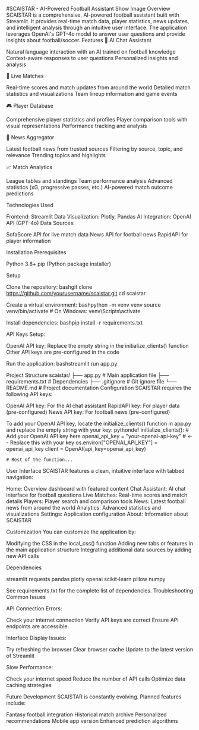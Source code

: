 #SCAISTAR - AI-Powered Football Assistant
Show Image
Overview
SCAISTAR is a comprehensive, AI-powered football assistant built with Streamlit. It provides real-time match data, player statistics, news updates, and intelligent analysis through an intuitive user interface. The application leverages OpenAI's GPT-4o model to answer user questions and provide insights about football/soccer.
Features
💬 AI Chat Assistant

Natural language interaction with an AI trained on football knowledge
Context-aware responses to user questions
Personalized insights and analysis

🔴 Live Matches

Real-time scores and match updates from around the world
Detailed match statistics and visualizations
Team lineup information and game events

🎮 Player Database

Comprehensive player statistics and profiles
Player comparison tools with visual representations
Performance tracking and analysis

📰 News Aggregator

Latest football news from trusted sources
Filtering by source, topic, and relevance
Trending topics and highlights

📈 Match Analytics

League tables and standings
Team performance analysis
Advanced statistics (xG, progressive passes, etc.)
AI-powered match outcome predictions

Technologies Used

Frontend: Streamlit
Data Visualization: Plotly, Pandas
AI Integration: OpenAI API (GPT-4o)
Data Sources:

SofaScore API for live match data
News API for football news
RapidAPI for player information



Installation
Prerequisites

Python 3.8+
pip (Python package installer)

Setup

Clone the repository:
bashgit clone https://github.com/yourusername/scaistar.git
cd scaistar

Create a virtual environment:
bashpython -m venv venv
source venv/bin/activate  # On Windows: venv\Scripts\activate

Install dependencies:
bashpip install -r requirements.txt

API Keys Setup:

OpenAI API key: Replace the empty string in the initialize_clients() function
Other API keys are pre-configured in the code


Run the application:
bashstreamlit run app.py


Project Structure
scaistar/
├── app.py             # Main application file
├── requirements.txt   # Dependencies
├── .gitignore         # Git ignore file
└── README.md          # Project documentation
Configuration
SCAISTAR requires the following API keys:

OpenAI API key: For the AI chat assistant
RapidAPI key: For player data (pre-configured)
News API key: For football news (pre-configured)

To add your OpenAI API key, locate the initialize_clients() function in app.py and replace the empty string with your key:
pythondef initialize_clients():
    # Add your OpenAI API key here
    openai_api_key = "your-openai-api-key"  # <-- Replace this with your key
    os.environ["OPENAI_API_KEY"] = openai_api_key
    client = OpenAI(api_key=openai_api_key)
    
    # Rest of the function...
User Interface
SCAISTAR features a clean, intuitive interface with tabbed navigation:

Home: Overview dashboard with featured content
Chat Assistant: AI chat interface for football questions
Live Matches: Real-time scores and match details
Players: Player search and comparison tools
News: Latest football news from around the world
Analytics: Advanced statistics and visualizations
Settings: Application configuration
About: Information about SCAISTAR

Customization
You can customize the application by:

Modifying the CSS in the local_css() function
Adding new tabs or features in the main application structure
Integrating additional data sources by adding new API calls

Dependencies

streamlit
requests
pandas
plotly
openai
scikit-learn
pillow
numpy

See requirements.txt for the complete list of dependencies.
Troubleshooting
Common Issues

API Connection Errors:

Check your internet connection
Verify API keys are correct
Ensure API endpoints are accessible


Interface Display Issues:

Try refreshing the browser
Clear browser cache
Update to the latest version of Streamlit


Slow Performance:

Check your internet speed
Reduce the number of API calls
Optimize data caching strategies



Future Development
SCAISTAR is constantly evolving. Planned features include:

Fantasy football integration
Historical match archive
Personalized recommendations
Mobile app version
Enhanced prediction algorithms
